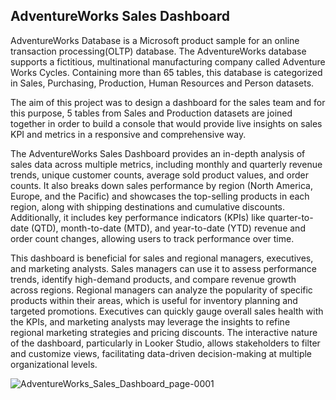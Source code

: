 ## AdventureWorks Sales Dashboard ##
AdventureWorks Database is a Microsoft product sample for an online transaction processing(OLTP) database. The AdventureWorks database supports a fictitious, multinational manufacturing company called Adventure Works Cycles. Containing more than 65 tables, this database is categorized in Sales, Purchasing, Production, Human Resources and Person datasets.

The aim of this project was to design a dashboard for the sales team and for this purpose, 5 tables from Sales and Production datasets are joined together in order to build a console that would provide live insights on sales KPI and metrics in a responsive and comprehensive way. 

The AdventureWorks Sales Dashboard provides an in-depth analysis of sales data across multiple metrics, including monthly and quarterly revenue trends, unique customer counts, average sold product values, and order counts. It also breaks down sales performance by region (North America, Europe, and the Pacific) and showcases the top-selling products in each region, along with shipping destinations and cumulative discounts. Additionally, it includes key performance indicators (KPIs) like quarter-to-date (QTD), month-to-date (MTD), and year-to-date (YTD) revenue and order count changes, allowing users to track performance over time.

This dashboard is beneficial for sales and regional managers, executives, and marketing analysts. Sales managers can use it to assess performance trends, identify high-demand products, and compare revenue growth across regions. Regional managers can analyze the popularity of specific products within their areas, which is useful for inventory planning and targeted promotions. Executives can quickly gauge overall sales health with the KPIs, and marketing analysts may leverage the insights to refine regional marketing strategies and pricing discounts. The interactive nature of the dashboard, particularly in Looker Studio, allows stakeholders to filter and customize views, facilitating data-driven decision-making at multiple organizational levels.



![AdventureWorks_Sales_Dashboard_page-0001](https://github.com/user-attachments/assets/b6e2af75-2a4c-449c-9a44-c98c224f8dde)
